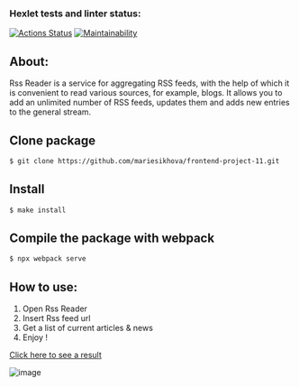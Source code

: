 ### Hexlet tests and linter status:
[![Actions Status](https://github.com/mariesukhova/frontend-project-11/workflows/hexlet-check/badge.svg)](https://github.com/mariesukhova/frontend-project-11/actions)
[![Maintainability](https://api.codeclimate.com/v1/badges/acf1a93bd5bcba7b0d8d/maintainability)](https://codeclimate.com/github/mariesukhova/frontend-project-11/maintainability)
## About:

Rss Reader is a service for aggregating RSS feeds, with the help of which it is convenient to read various sources, for example, blogs. It allows you to add an unlimited number of RSS feeds, updates them and adds new entries to the general stream.

## Clone package 

```sh
$ git clone https://github.com/mariesikhova/frontend-project-11.git
```

## Install

```sh
$ make install
```
## Compile the package with webpack 

```sh
$ npx webpack serve
```
## How to use:
1) Open Rss Reader
2) Insert Rss feed url 
3) Get a list of current articles & news
4) Enjoy !

[Click here to see a result](https://frontend-project-11-teal-iota.vercel.app/)

![image](result.gif)


